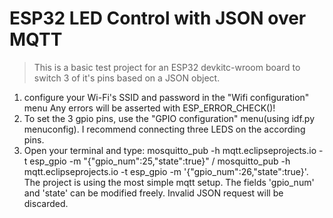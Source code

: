 # ESP32 LED Control with JSON over MQTT

> This is a basic test project for an ESP32 devkitc-wroom board to switch 3 of it's pins based on a JSON object.

1. configure your Wi-Fi's SSID and password in the "Wifi configuration" menu  Any errors will be asserted with ESP_ERROR_CHECK()!
2. To set the 3 gpio pins, use the "GPIO configuration" menu(using idf.py menuconfig). I recommend connecting three LEDS on the according pins.
3. Open your terminal and type: mosquitto_pub -h mqtt.eclipseprojects.io -t esp_gpio -m "{\"gpio_num\":25,\"state\":true}" / mosquitto_pub -h mqtt.eclipseprojects.io -t esp_gpio -m '{"gpio_num":26,"state":true}'. The project is using the
most simple mqtt setup. The fields 'gpio_num' and 'state' can be modified freely. Invalid JSON request will be discarded.
